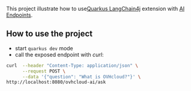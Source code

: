 This project illustrate how to use[Quarkus LangChain4j](https://github.com/quarkiverse/quarkus-langchain4j) extension with [AI Endpoints](https://endpoints.ai.cloud.ovh.net/).

## How to use the project
  - start `quarkus dev` mode
  - call the exposed endpoint with _curl_: 
  ```bash
  curl  --header "Content-Type: application/json" \
        --request POST \
        --data '{"question": "What is OVHcloud?"}' \
  http://localhost:8080/ovhcloud-ai/ask
  ```

